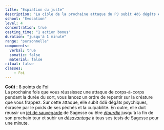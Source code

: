 ```yaml
---
title: "Expiation du juste"
description: "La cible de la prochaine attaque du PJ subit 4d6 dégâts et est <em>étourdie</em>."
school: "Évocation"
level: 4
concentration: true
casting_time: "1 action bonus"
duration: "jusqu'à 1 minute"
range: "personnelle"
components:
  verbal: true
  somatic: false
  material: false
ritual: false
classes:
    - Foi
---
```

**Coût** : 8 points de Foi  
La prochaine fois que vous réussissez une attaque de corps-à-corps pendant la durée du sort, vous lancez un ordre de repentir sur la créature que vous frappez. Sur cette attaque, elle subit 4d6 dégâts psychiques, écrasée par le poids de ses péchés et la culpabilité. En outre, elle doit réussir un [jet de sauvegarde](/utiliser-les-caracteristiques/#jets-de-sauvegarde) de Sagesse ou être [_étourdie_](/gerer-la-sante-du-personnage/#etourdi) jusqu'à la fin de son prochain tour et subir un [_désavantage_](/utiliser-les-caracteristiques/#avantage-et-desavantage) à tous ses tests de Sagesse pour une minute.
